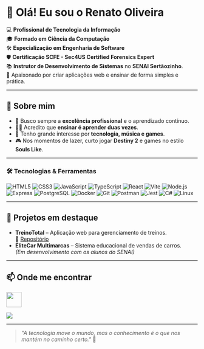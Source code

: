 # 👋 Olá! Eu sou o Renato Oliveira

💻 **Profissional de Tecnologia da Informação**  
🎓 **Formado em Ciência da Computação**  
🛠️ **Especialização em Engenharia de Software**  
🛡️ **Certificação SCFE - Sec4US Certified Forensics Expert**  
📚 **Instrutor de Desenvolvimento de Sistemas** no **SENAI Sertãozinho**.  
🚀 Apaixonado por criar aplicações web e ensinar de forma simples e prática.

---

## 🌟 Sobre mim
- 🎯 Busco sempre a **excelência profissional** e o aprendizado contínuo.
- 👨‍🏫 Acredito que **ensinar é aprender duas vezes**.
- 🔭 Tenho grande interesse por **tecnologia, música e games**.
- 🎮 Nos momentos de lazer, curto jogar **Destiny 2** e games no estilo **Souls Like**.

---

### 🛠️ Tecnologias & Ferramentas
![HTML5](https://img.shields.io/badge/-HTML5-E34F26?logo=html5&logoColor=white&style=for-the-badge)
![CSS3](https://img.shields.io/badge/-CSS3-1572B6?logo=css3&logoColor=white&style=for-the-badge)
![JavaScript](https://img.shields.io/badge/-JavaScript-F7DF1E?logo=javascript&logoColor=black&style=for-the-badge)
![TypeScript](https://img.shields.io/badge/-TypeScript-3178C6?logo=typescript&logoColor=white&style=for-the-badge)
![React](https://img.shields.io/badge/-React-61DAFB?logo=react&logoColor=black&style=for-the-badge)
![Vite](https://img.shields.io/badge/-Vite-646CFF?logo=vite&logoColor=white&style=for-the-badge)
![Node.js](https://img.shields.io/badge/-Node.js-339933?logo=node.js&logoColor=white&style=for-the-badge)
![Express](https://img.shields.io/badge/-Express-000000?logo=express&logoColor=white&style=for-the-badge)
![PostgreSQL](https://img.shields.io/badge/-PostgreSQL-4169E1?logo=postgresql&logoColor=white&style=for-the-badge)
![Docker](https://img.shields.io/badge/-Docker-2496ED?logo=docker&logoColor=white&style=for-the-badge)
![Git](https://img.shields.io/badge/-Git-F05032?logo=git&logoColor=white&style=for-the-badge)
![Postman](https://img.shields.io/badge/-Postman-FF6C37?logo=postman&logoColor=white&style=for-the-badge)
![Jest](https://img.shields.io/badge/-Jest-C21325?logo=jest&logoColor=white&style=for-the-badge)
![C#](https://img.shields.io/badge/-C%23-239120?logo=c-sharp&logoColor=white&style=for-the-badge)
![Linux](https://img.shields.io/badge/-Linux-FCC624?logo=linux&logoColor=black&style=for-the-badge)

---

## 📌 Projetos em destaque
- **TreinoTotal** – Aplicação web para gerenciamento de treinos.  
  🔗 [Repositório](https://github.com/profRenatoOliveira1/TreinoTotal)  
- **EliteCar Multimarcas** – Sistema educacional de vendas de carros.  
  *(Em desenvolvimento com os alunos do SENAI)*

---

## 📫 Onde me encontrar
[<img src="https://cdn.jsdelivr.net/gh/devicons/devicon/icons/linkedin/linkedin-original.svg" width="40"/>](https://www.linkedin.com/in/renato-luis-de-oliveira-502832b7/)
<!-- - [LinkedIn]([https://www.linkedin.com/in/seu-linkedin](https://www.linkedin.com/in/renato-luis-de-oliveira-502832b7/)) -->
<a href="mailto:prof.renato.oliveira2023@gmail.com">
<img src="https://img.shields.io/badge/Gmail-D14836?style=for-the-badge&logo=gmail&logoColor=white"/>
</a>
<!-- - [GitHub](https://github.com/profRenatoOliveira1)
- E-mail: **prof.renato.oliveira2023@gmail.com** -->

---

> _"A tecnologia move o mundo, mas o conhecimento é o que nos mantém no caminho certo."_ 🚀

<!--
**profRenatoOliveira1/profRenatoOliveira1** is a ✨ _special_ ✨ repository because its `README.md` (this file) appears on your GitHub profile.

Here are some ideas to get you started:

- 🔭 I’m currently working on ...
- 🌱 I’m currently learning ...
- 👯 I’m looking to collaborate on ...
- 🤔 I’m looking for help with ...
- 💬 Ask me about ...
- 📫 How to reach me: ...
- 😄 Pronouns: ...
- ⚡ Fun fact: ...
-->
